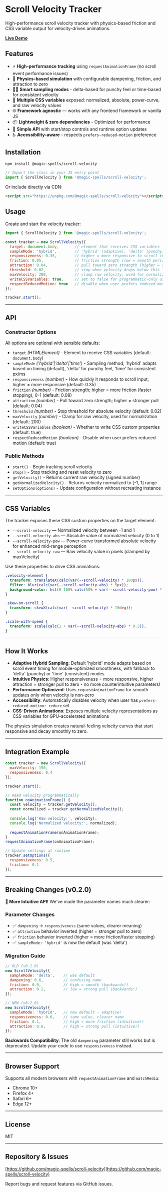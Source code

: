 # Scroll Velocity Tracker

High-performance scroll velocity tracker with physics-based friction and CSS variable output for velocity-driven animations.

[**Live Demo**](https://magic-spells.github.io/scroll-velocity/demo/)

## Features

- ⚡ **High-performance tracking** using `requestAnimationFrame` (no scroll event performance issues)
- 🎯 **Physics-based simulation** with configurable dampening, friction, and attraction to zero
- 🕵️‍♂️ **Smart sampling modes** - delta-based for punchy feel or time-based for consistent velocity
- 🌊 **Multiple CSS variables** exposed: normalized, absolute, power-curve, and raw velocity values
- 🌐 **Framework agnostic** — works with any frontend framework or vanilla JS
- 📦 **Lightweight & zero dependencies** - Optimized for performance
- 🔧 **Simple API** with start/stop controls and runtime option updates
- ♿ **Accessibility-aware** - respects `prefers-reduced-motion` preference

## Installation

```bash
npm install @magic-spells/scroll-velocity
```

```javascript
// Import the class in your JS entry point
import { ScrollVelocity } from '@magic-spells/scroll-velocity';
```

Or include directly via CDN:

```html
<script src="https://unpkg.com/@magic-spells/scroll-velocity"></script>
```

## Usage

Create and start the velocity tracker:

```javascript
import { ScrollVelocity } from '@magic-spells/scroll-velocity';

const tracker = new ScrollVelocity({
  target: document.body,       // element that receives CSS variables
  sampleMode: 'hybrid',        // 'hybrid' (adaptive), 'delta' (punchy), 'time' (consistent)
  responsiveness: 0.35,        // higher = more responsive to scroll input
  friction: 0.05,              // friction strength (low = smooth persistence) (0-1)
  attraction: 0.04,            // pull toward zero strength (higher = stronger pull)
  threshold: 0.02,             // stop when velocity drops below this
  maxVelocity: 200,            // clamp raw velocity, used for normalization
  writeCSSVariables: true,     // set to false for programmatic-only usage
  respectReducedMotion: true   // disable when user prefers reduced motion
});

tracker.start();
```

---

## API

### Constructor Options

All options are optional with sensible defaults:

- `target` _(HTMLElement)_ - Element to receive CSS variables (default: `document.body`)
- `sampleMode` _('hybrid'|'delta'|'time')_ - Sampling method; 'hybrid' adapts based on timing (default), 'delta' for punchy feel, 'time' for consistent px/ms
- `responsiveness` _(number)_ - How quickly it responds to scroll input; higher = more responsive (default: 0.35)
- `friction` _(number)_ - Friction strength; higher = more friction (faster stopping), 0-1 (default: 0.08)
- `attraction` _(number)_ - Pull toward zero strength; higher = stronger pull (default: 0.04)
- `threshold` _(number)_ - Stop threshold for absolute velocity (default: 0.02)
- `maxVelocity` _(number)_ - Clamp for raw velocity, used for normalization (default: 200)
- `writeCSSVariables` _(boolean)_ - Whether to write CSS custom properties (default: true)
- `respectReducedMotion` _(boolean)_ - Disable when user prefers reduced motion (default: true)

### Public Methods

- `start()` - Begin tracking scroll velocity
- `stop()` - Stop tracking and reset velocity to zero
- `getVelocity()` - Returns current raw velocity (signed number)
- `getNormalizedVelocity()` - Returns velocity normalized to [-1, 1] range
- `setOptions(options)` - Update configuration without recreating instance

---

## CSS Variables

The tracker exposes these CSS custom properties on the target element:

- `--scroll-velocity` — Normalized velocity between -1 and 1
- `--scroll-velocity-abs` — Absolute value of normalized velocity (0 to 1)
- `--scroll-velocity-pow` — Power-curve transformed absolute velocity for enhanced mid-range perception
- `--scroll-velocity-raw` — Raw velocity value in pixels (clamped by maxVelocity)

Use these properties to drive CSS animations:

```css
.velocity-element {
  transform: translateX(calc(var(--scroll-velocity) * 100px));
  filter: blur(calc(var(--scroll-velocity-abs) * 5px));
  background-color: hsl(0 100% calc(50% + var(--scroll-velocity-pow) * 30%));
}

.skew-on-scroll {
  transform: skewX(calc(var(--scroll-velocity) * 15deg));
}

.scale-with-speed {
  transform: scale(calc(1 + var(--scroll-velocity-abs) * 0.5));
}
```

---

## How It Works

- **Adaptive Hybrid Sampling**: Default 'hybrid' mode adapts based on scroll event timing for mobile-optimized smoothness, with fallback to 'delta' (punchy) or 'time' (consistent) modes
- **Intuitive Physics**: Higher responsiveness = more responsive, higher attraction = stronger pull to zero - no more counterintuitive parameters!  
- **Performance Optimized**: Uses `requestAnimationFrame` for smooth updates only when velocity is non-zero
- **Accessibility**: Automatically disables velocity when user has `prefers-reduced-motion: reduce` set
- **CSS-Driven Animations**: Exposes multiple velocity representations as CSS variables for GPU-accelerated animations

The physics simulation creates natural-feeling velocity curves that start responsive and decay smoothly to zero.

---

## Integration Example

```javascript
const tracker = new ScrollVelocity({
  maxVelocity: 150,
  responsiveness: 0.4
});

tracker.start();

// Read velocity programmatically
function onAnimationFrame() {
  const velocity = tracker.getVelocity();
  const normalized = tracker.getNormalizedVelocity();
  
  console.log('Raw velocity:', velocity);
  console.log('Normalized velocity:', normalized);
  
  requestAnimationFrame(onAnimationFrame);
}
requestAnimationFrame(onAnimationFrame);

// Update settings at runtime
tracker.setOptions({
  responsiveness: 0.5,
  friction: 0.1
});
```

---

## Breaking Changes (v0.2.0)

**🚀 More Intuitive API!** We've made the parameter names much clearer:

### Parameter Changes
- ✅ `dampening` → `responsiveness` (same values, clearer meaning)
- ✅ `attraction` behavior inverted (higher = stronger pull to zero)
- ✅ `friction` behavior inverted (higher = more friction/faster stopping)
- ✅ `sampleMode: 'hybrid'` is now the default (was 'delta')

### Migration Guide
```javascript
// OLD (v0.1.0)
new ScrollVelocity({
  sampleMode: 'delta',    // was default
  dampening: 0.6,         // confusing name
  friction: 0.9,          // high = smooth (backwards!)
  attraction: 0.2,        // low = strong pull (backwards!)
});

// NEW (v0.2.0) 
new ScrollVelocity({
  sampleMode: 'hybrid',   // new default - adaptive!
  responsiveness: 0.6,    // same value, clearer name
  friction: 0.1,          // high = more friction (intuitive!)
  attraction: 0.8,        // high = strong pull (intuitive!)
});
```

**Backwards Compatibility**: The old `dampening` parameter still works but is deprecated. Update your code to use `responsiveness` instead.

---

## Browser Support

Supports all modern browsers with `requestAnimationFrame` and `matchMedia`:

- Chrome 10+
- Firefox 4+
- Safari 6+
- Edge 12+

---

## License

MIT

---

## Repository & Issues

[https://github.com/magic-spells/scroll-velocity](https://github.com/magic-spells/scroll-velocity)

Report bugs and request features via GitHub issues.
